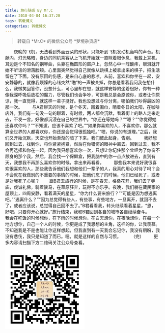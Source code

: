 ```yaml
---
title: 旅行随感 By Mr.C
date: 2018-04-04 16:37:20
tags: 转载博文
categories: 转载博文
---
```

<blockquote class="blockquote-left">转载自 *Mr.C* 的微信公众号 *梦境杂货店*</blockquote>
<!-- more -->
&emsp;&emsp;夜晚的飞机，无法看到外面云朵的形状，只能听到飞机发动机轰鸣的声音。机舱内，灯光略暗，身边的同机乘客从上飞机开始就一直眯着眼休息，我戴上耳机，耳边是个不知名的钢琴曲，头靠在椭圆形的窗户上，忽然心中一阵酸疼，眼泪就开始不听话的滑落脸颊。心里面突然觉得自己就像从跳棋上被拿出来的棋子，把生活留在了下面。没有原因的伤感，是来自心底的悲凉，从前，喜欢和你坐在一起，安安静静的，就像我烦躁的心绪突然“啪”的一声被关掉，你总是看着我问我在想什么，我微笑回答你，没想什么，可心里却在想，就这样安静的坐着很好，你有一种像我深呼吸后放松的魔力，尽管我们也会争吵，可是我总是会原谅你，或者让你原谅，我一直觉得，就这样一辈子挺好。我也没想过与你分离，哪怕我们吵得最凶的那一次。
&emsp;&emsp;与A君聊天的时候，是个冬天，围着围巾，晒着冬日的太阳，在咖啡店外，我们有一句没一句的聊着，有时候，两人都会沉默，看着街上的路人走来走去，不发一言，好像都沉浸在自己的世界中。“你还在等她吗？”“嗯？”“你觉得她还喜欢你吗？”“不知道，应该不喜欢了吧。”“如果你喜欢的人，不喜欢你，那么就算全世界的人都喜欢你，你还是会觉得很孤独吧。”“嗯，你说的有道理。”之后，我们又开始沉默，天空也开始渐渐的暗了下来，我们彼此起身，告别。
&emsp;&emsp;我好想回到过去，找到你，将你紧紧抱紧，然后在你错愕的眼神中离去。回到过去，我不会再选择和你在一起，因为我只想喜欢你一次，只想让你记住那个曾经为了你奋不顾身的那个我，然后，我会找一个保鲜盒，把我脑中的你一点点放进去，直到有天，我想我不再那么喜欢你的时候，拿出来再看看。
&emsp;&emsp;那些我本来说好我很喜欢很喜欢的人，那些我告诉他们我想和他们一辈子的人，我真的用心对待了吗？会不会就在我做别的不重要的事情的时候，把他们忘了的时候，他们已经死了，或者是对我死了心呢？
&emsp;&emsp;跟B君去旅行的时候，是在春天，格桑花开，我们去了寺庙，虔诚礼佛，骑着骏马，在草原狂奔，玩得不亦乐乎。夜晚，我们躺在藏民家的屋顶上，四周安静，看着满天的星星，“你为什么要来旅行？”“可能是因为想逃离吧。”“逃离什么？”“因为总觉得有些人，有些事，有些地方，一旦离开，就回不去了，或者应该说，总觉得自己回不去了。”B君看看我，转头继续看着星星，“恩，好吧，只要你开心就好。”旅行结束，我和B君回到各自的城市各自继续奋斗。
&emsp;&emsp;我会在吃饭的时候想你，在下雨的时候想你，在白天想你，在夜晚想你，在每一个地方想你，自己一个人的时候，你更是成了我思想的主角，这样的你，让我羡慕。不知道我是不是也能让你这样想起，但我直到有一天我会忘记你，我没有期盼，我没有悲伤，我只是知道了而已。嗯，就是这样的自然与习惯。
&emsp;&emsp;（完）
&emsp;&emsp;更多内容请扫描下方二维码关注公众号查看。

![更多内容请关注Mr.C的微信公众号梦境杂货店](旅行随感-By-Mr-C/QRCode.jpg)